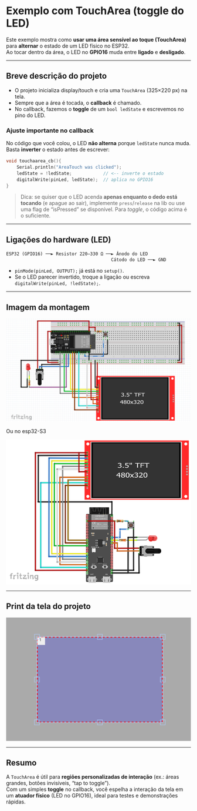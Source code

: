 # Exemplo com TouchArea (toggle do LED)

Este exemplo mostra como **usar uma área sensível ao toque (TouchArea)** para **alternar** o estado de um LED físico no ESP32.  
Ao tocar dentro da área, o LED no **GPIO16** muda entre **ligado** e **desligado**.

---

## Breve descrição do projeto

- O projeto inicializa display/touch e cria uma `TouchArea` (325×220 px) na tela.
- Sempre que a área é tocada, o **callback** é chamado.
- No callback, fazemos o **toggle** de um `bool ledState` e escrevemos no pino do LED.

### Ajuste importante no callback
No código que você colou, o LED **não alterna** porque `ledState` nunca muda.  
Basta **inverter** o estado antes de escrever:

```cpp
void touchaarea_cb(){
    Serial.println("AreaTouch was clicked");
    ledState = !ledState;            // <-- inverte o estado
    digitalWrite(pinLed, ledState);  // aplica no GPIO16
}
```

> Dica: se quiser que o LED acenda **apenas enquanto o dedo está tocando** (e apague ao sair), implemente `press`/`release` na lib ou use uma flag de “isPressed” se disponível. Para *toggle*, o código acima é o suficiente.

---

## Ligações do hardware (LED)

```
ESP32 (GPIO16) ──► Resistor 220–330 Ω ──► Ânodo do LED
                                        Cátodo do LED ──► GND
```

- `pinMode(pinLed, OUTPUT);` já está no `setup()`.
- Se o LED parecer invertido, troque a ligação ou escreva `digitalWrite(pinLed, !ledState);`.

---

## Imagem da montagem

![montagem](../montagem.png)

Ou no esp32-S3

![montagemS3](../montagemS3.png)

---

## Print da tela do projeto

![Imagem da tela](screenshot.png)

---

## Resumo

A `TouchArea` é útil para **regiões personalizadas de interação** (ex.: áreas grandes, botões invisíveis, “tap to toggle”).  
Com um simples **toggle** no callback, você espelha a interação da tela em um **atuador físico** (LED no GPIO16), ideal para testes e demonstrações rápidas.
